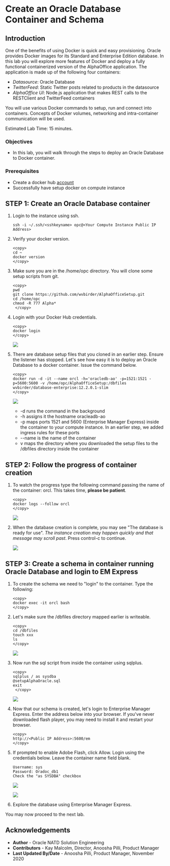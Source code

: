 # Create an Oracle Database Container and Schema

## Introduction

One of the benefits of using Docker is quick and easy provisioning.  Oracle provides Docker images for its Standard and Enterprise Edition database.  In this lab you will explore more features of Docker and deploy a fully functional containerized version of the AlphaOffice application. The application is made up of the following four containers:

- *Datasource*: Oracle Database
- *TwitterFeed*: Static Twitter posts related to products in the datasource
- *AlphaOffice UI*: Node.js application that makes REST calls to the RESTClient and TwitterFeed containers

You will use various Docker commands to setup, run and connect into containers. Concepts of Docker volumes, networking and intra-container communication will be used.

Estimated Lab Time: 15 minutes.

### Objectives

- In this lab, you will walk through the steps to deploy an Oracle Database to Docker container.

### Prerequisites

* Create a docker hub [account](http://hub.docker.com)
* Successfully have setup docker on compute instance

## **STEP 1:** Create an Oracle Database container

1. Login to the instance using ssh.

    ````
    ssh -i ~/.ssh/<sshkeyname> opc@<Your Compute Instance Public IP Address>
    ````

2.  Verify your docker version.

    ````
    <copy>
    cd ~
    docker version
    </copy>
    ````
3.  Make sure you are in the /home/opc directory.  You will clone some setup scripts from git.
    ````
    <copy>
    pwd
    git clone https://github.com/wvbirder/AlphaOfficeSetup.git
    cd /home/opc
    chmod -R 777 Alpha*
     </copy>
    ````

4.  Login with your Docker Hub credentials.

    ````
    <copy>
    docker login
    </copy>
    ````

    ![](images/section5step2.png " ")

5.  There are database setup files that you cloned in an earlier step.   Ensure the listener has stopped.  Let's see how easy it is to deploy an Oracle Database to a docker container.  Issue the command below.

    ````
    <copy>
    docker run -d -it --name orcl -h='oracledb-ao' -p=1521:1521 -p=5600:5600 -v /home/opc/AlphaOfficeSetup:/dbfiles wvbirder/database-enterprise:12.2.0.1-slim
    </copy>
    ````

    ![](images/section5step3.png " ")

    - -d runs the command in the background
    - -h assigns it the hostname oracleadb-ao
    - -p maps ports 1521 and 5600 (Enterprise Manager Express) inside the container to your compute instance. In an earlier step, we added ingress rules for these ports
    - --name is the name of the container
    - v maps the directory where you downloaded the setup files to the /dbfiles directory inside the container

## **STEP 2:** Follow the progress of container creation

1.  To watch the progress type the following command passing the name of the container:  orcl.  This takes time, **please be patient**.

    ````
    <copy>
    docker logs --follow orcl
    </copy>
    ````

    ![](images/section5step4.png " ")

2.  When the database creation is complete, you may see "The database is ready for use". *The instance creation may happen quickly and that message may scroll past*. Press control-c to continue.

    ![](images/section5step4b.png " ")


## **STEP 3:** Create a schema in container running Oracle Database and login to EM Express

1.  To create the schema we need to "login" to the container.  Type the following:

    ````
    <copy>
    docker exec -it orcl bash
    </copy>
    ````

2.  Let's make sure the /dbfiles directory mapped earlier is writeable.

    ````
    <copy>
    cd /dbfiles
    touch xxx
    ls
    </copy>
    ````

    ![](images/section6step2.png " ")

3.  Now run the sql script from inside the container using sqlplus.

    ````
    <copy>
    sqlplus / as sysdba
    @setupAlphaOracle.sql
    exit
     </copy>
    ````

    ![](images/section6step3.png " ")

4.  Now that our schema is created, let's login to Enterprise Manager Express.  Enter the address below into your browser.  If you've never downloaded flash player, you may need to install it and restart your browser.

    ````
    <copy>
    http://<Public IP Address>:5600/em
    </copy>
    ````

5.  If prompted to enable Adobe Flash, click Allow.  Login using the credentials below.  Leave the container name field blank.

    ````
    Username: sys
    Password: Oradoc_db1
    Check the "as SYSDBA" checkbox
    ````

    ![](images/em-express.png " ")

    ![](images/emexpress.png " ")

6. Explore the database using Enterprise Manager Express.

You may now proceed to the next lab.

## Acknowledgements
* **Author** - Oracle NATD Solution Engineering
* **Contributors** - Kay Malcolm, Director, Anoosha Pilli, Product Manager
* **Last Updated By/Date** - Anoosha Pilli, Product Manager, November 2020

